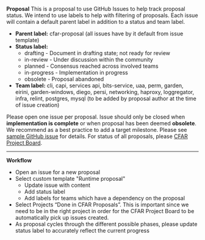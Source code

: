 **Proposal**
This is a proposal to use GitHub Issues to help track proposal status. We intend to use  labels to help with filtering of proposals. Each issue will contain a default parent label in addition to a status and team label.

* **Parent label:** cfar-proposal (all issues have by it default from issue template)
* **Status label:**
  * drafting - Document in drafting state; not ready for review
  * in-review - Under discussion within the community
  * planned - Consensus reached across involved teams
  * in-progress - Implementation in progress
  * obsolete - Proposal abandoned
* **Team label:** cli, capi, services api, bits-service, uaa, perm, garden, eirini, garden-windows, diego, persi, networking, haproxy, loggregator, infra, relint, postgres, mysql (to be added by proposal author at the time of issue creation)

Please open one issue per proposal. Issue should only be closed when **implementation is complete** or when proposal has been deemed **obsolete**. We recommend as a best practice to add a target milestone. Please see [sample GitHub issue](https://github.com/chenl23/cfar-proposals/issues) for details. For status of all proposals, please [CFAR Project Board](https://github.com/chenl23/cfar-proposals/projects/1).

---
**Workflow**
* Open an issue for a new proposal
* Select custom template "Runtime proposal"
  * Update issue with content
  * Add status label
  * Add labels for teams which have a dependency on the proposal
* Select Projects “Done in CFAR Proposals”. This is important since we need to be in the right project in order for the CFAR Project Board to be automatically pick up issues created.
* As proposal cycles through the different possible phases, please update status label to accurately reflect the current progress




